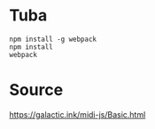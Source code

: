 # Tuba

```
npm install -g webpack
npm install
webpack
```

# Source

https://galactic.ink/midi-js/Basic.html

